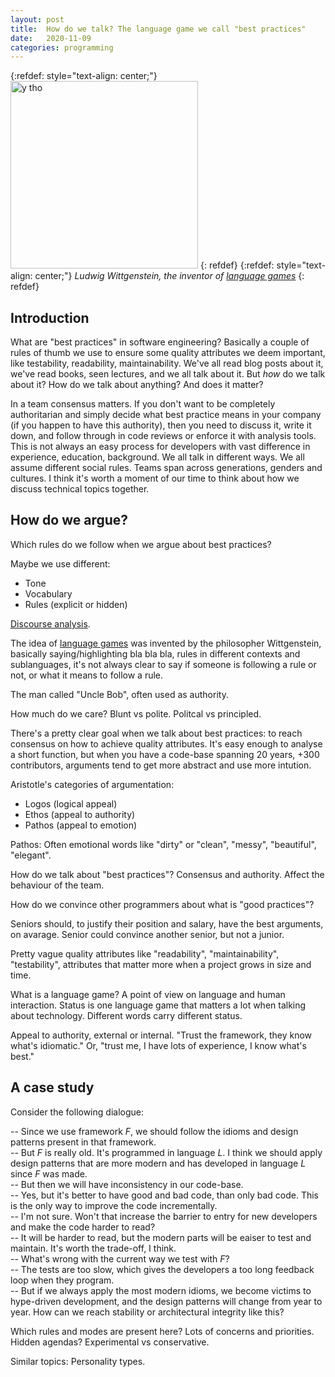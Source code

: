 ```yaml
---
layout: post
title:  How do we talk? The language game we call "best practices"
date:   2020-11-09
categories: programming
---
```


{:refdef: style="text-align: center;"}
<img src="{{ site.url }}/assets/img/wittgenstein.jpg" alt="y tho" height="300px"/>
{: refdef}
{:refdef: style="text-align: center;"}
*Ludwig Wittgenstein, the inventor of [language games](https://plato.stanford.edu/entries/wittgenstein/#LangGameFamiRese)*
{: refdef}

## Introduction

What are "best practices" in software engineering? Basically a couple of rules of thumb we use to ensure some quality attributes we deem important, like testability, readability, maintainability. We've all read blog posts about it, we've read books, seen lectures, and we all talk about it. But _how_ do we talk about it? How do we talk about anything? And does it matter?

In a team consensus matters. If you don't want to be completely authoritarian and simply decide what best practice means in your company (if you happen to have this authority), then you need to discuss it, write it down, and follow through in code reviews or enforce it with analysis tools. This is not always an easy process for developers with vast difference in experience, education, background. We all talk in different ways. We all assume different social rules. Teams span across generations, genders and cultures. I think it's worth a moment of our time to think about how we discuss technical topics together.

## How do we argue?

Which rules do we follow when we argue about best practices?

Maybe we use different:

* Tone
* Vocabulary
* Rules (explicit or hidden)

[Discourse analysis](https://en.wikipedia.org/wiki/Discourse_analysis).

The idea of [language games](https://en.wikipedia.org/wiki/Language_game_(philosophy)) was invented by the philosopher Wittgenstein, basically saying/highlighting bla bla bla, rules in different contexts and sublanguages, it's not always clear to say if someone is following a rule or not, or what it means to follow a rule.

The man called "Uncle Bob", often used as authority.

How much do we care? Blunt vs polite. Politcal vs principled.

There's a pretty clear goal when we talk about best practices: to reach consensus on how to achieve quality attributes. It's easy enough to analyse a short function, but when you have a code-base spanning 20 years, +300 contributors, arguments tend to get more abstract and use more intution.

Aristotle's categories of argumentation:

* Logos (logical appeal)
* Ethos (appeal to authority)
* Pathos (appeal to emotion)

Pathos: Often emotional words like "dirty" or "clean", "messy", "beautiful", "elegant".

How do we talk about "best practices"? Consensus and authority. Affect the behaviour of the team.

How do we convince other programmers about what is "good practices"?

Seniors should, to justify their position and salary, have the best arguments, on avarage. Senior could convince another senior, but not a junior.

Pretty vague quality attributes like "readability", "maintainability", "testability", attributes that matter more when a project grows in size and time.

What is a language game? A point of view on language and human interaction. Status is one language game that matters a lot when talking about technology. Different words carry different status.

Appeal to authority, external or internal. "Trust the framework, they know what's idiomatic." Or, "trust me, I have lots of experience, I know what's best."

## A case study

Consider the following dialogue:

-- Since we use framework *F*, we should follow the idioms and design patterns present in that framework.<br/>
-- But *F* is really old. It's programmed in language *L*. I think we should apply design patterns that are more modern and has developed in language *L* since *F* was made.<br/>
-- But then we will have inconsistency in our code-base.<br/>
-- Yes, but it's better to have good and bad code, than only bad code. This is the only way to improve the code incrementally.<br/>
-- I'm not sure. Won't that increase the barrier to entry for new developers and make the code harder to read?<br/>
-- It will be harder to read, but the modern parts will be eaiser to test and maintain. It's worth the trade-off, I think.<br/>
-- What's wrong with the current way we test with *F*?<br/>
-- The tests are too slow, which gives the developers a too long feedback loop when they program.<br/>
-- But if we always apply the most modern idioms, we become victims to hype-driven development, and the design patterns will change from year to year. How can we reach stability or architectural integrity like this?<br/>

Which rules and modes are present here? Lots of concerns and priorities. Hidden agendas? Experimental vs conservative.

Similar topics: Personality types.
